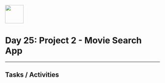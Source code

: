   <img height="60" src="https://img.icons8.com/color/344/javascript.png">
  <h1>Day 25: Project 2 - Movie Search App</h1>
</div>

---

## Tasks / Activities
